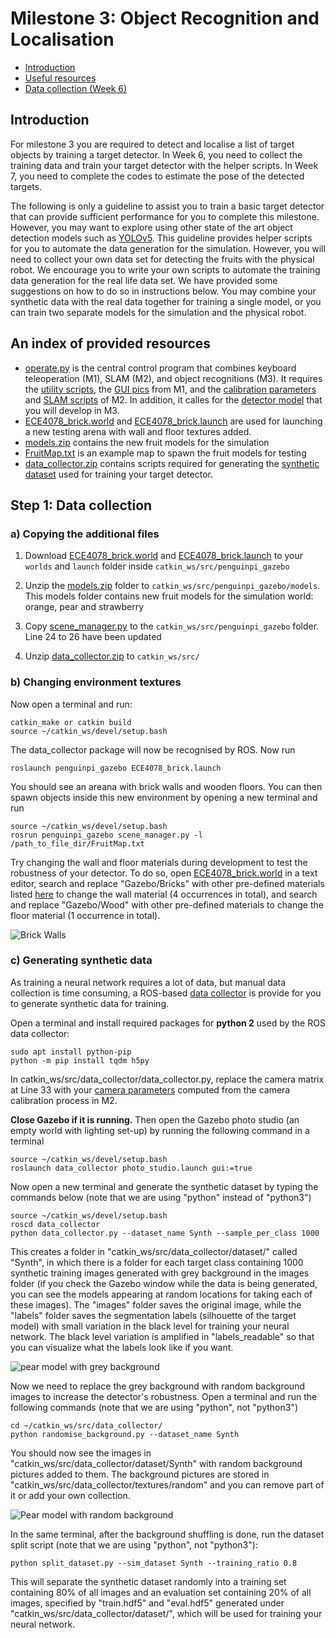 # Milestone 3: Object Recognition and Localisation
- [Introduction](#introduction)
- [Useful resources](#an-index-of-provided-resources)
- [Data collection (Week 6)](#step-1-data-collection)


## Introduction
For milestone 3 you are required to detect and localise a list of target objects by training a target detector. In Week 6, you need to collect the training data and train your target detector with the helper scripts. In Week 7, you need to complete the codes to estimate the pose of the detected targets. 

The following is only a guideline to assist you to train a basic target detector that can provide sufficient performance for you to complete this milestone. However, you may want to explore using other state of the art object detection models such as [YOLOv5](https://github.com/ultralytics/yolov5). This guideline provides helper scripts for you to automate the data generation for the simulation. However, you will need to collect your own data set for detecting the fruits with the physical robot. We encourage you to write your own scripts to automate the training data generation for the real life data set. We have provided some suggestions on how to do so in instructions below. You may combine your synthetic data with the real data together for training a single model, or you can train two separate models for the simulation and the physical robot.

## An index of provided resources
- [operate.py](operate.py) is the central control program that combines keyboard teleoperation (M1), SLAM (M2), and object recognitions (M3). It requires the [utility scripts](../Week01-02/util), the [GUI pics](../Week01-02/pics) from M1, and the [calibration parameters](../Week03-05/calibration/param/) and [SLAM scripts](../Week03-05/slam/) of M2. In addition, it calles for the [detector model](#Training-your-neural-network) that you will develop in M3.
- [ECE4078_brick.world](ECE4078_brick.world) and [ECE4078_brick.launch](ECE4078_brick.launch) are used for launching a new testing arena with wall and floor textures added.
- [models.zip](https://drive.google.com/file/d/1-RMIWwW1THG4xKS_XeNMGs168aqACDL0/view?usp=sharing) contains the new fruit models for the simulation
- [FruitMap.txt](FruitMap.txt) is an example map to spawn the fruit models for testing
- [data_collector.zip](https://drive.google.com/file/d/1zxjZpJVTPvO_RGJGkwHJBu0dJRlktOqe/view?usp=sharing) contains scripts required for generating the [synthetic dataset](#Data-collection) used for training your target detector.

## Step 1: Data collection
### a) Copying the additional files
1. Download [ECE4078_brick.world](ECE4078_brick.world) and [ECE4078_brick.launch](ECE4078_brick.launch) to your ```worlds``` and ```launch``` folder inside ```catkin_ws/src/penguinpi_gazebo```

2. Unzip the [models.zip](https://drive.google.com/file/d/1-RMIWwW1THG4xKS_XeNMGs168aqACDL0/view?usp=sharing) folder to ```catkin_ws/src/penguinpi_gazebo/models```. This models folder contains new fruit models for the simulation world: orange, pear and strawberry  

3. Copy [scene_manager.py](scene_manager.py) to the ```catkin_ws/src/penguinpi_gazebo``` folder. Line 24 to 26 have been updated

4. Unzip [data_collector.zip](https://drive.google.com/file/d/1zxjZpJVTPvO_RGJGkwHJBu0dJRlktOqe/view?usp=sharing) to ```catkin_ws/src/```

### b) Changing environment textures
Now open a terminal and run: 
```
catkin_make or catkin build
source ~/catkin_ws/devel/setup.bash
``` 
The data_collector package will now be recognised by ROS. Now run

```
roslaunch penguinpi_gazebo ECE4078_brick.launch
``` 
You should see an areana with brick walls and wooden floors. You can then spawn objects inside this new environment by opening a new terminal and run 
```
source ~/catkin_ws/devel/setup.bash
rosrun penguinpi_gazebo scene_manager.py -l /path_to_file_dir/FruitMap.txt
```
Try changing the wall and floor materials during development to test the robustness of your detector. To do so, open [ECE4078_brick.world](ECE4078_brick.world) in a text editor, search and replace "Gazebo/Bricks" with other pre-defined materials listed [here](http://wiki.ros.org/simulator_gazebo/Tutorials/ListOfMaterials) to change the wall material (4 occurrences in total), and search and replace "Gazebo/Wood" with other pre-defined materials to change the floor material (1 occurrence in total).

![Brick Walls](Screenshots/BrickWallWorld.png?raw=true "Brick Walls")

### c) Generating synthetic data
As training a neural network requires a lot of data, but manual data collection is time consuming, a ROS-based [data collector](https://drive.google.com/file/d/1zxjZpJVTPvO_RGJGkwHJBu0dJRlktOqe/view?usp=sharing) is provide for you to generate synthetic data for training. 

Open a terminal and install required packages for **python 2** used by the ROS data collector:
```
sudo apt install python-pip
python -m pip install tqdm h5py
```
In catkin_ws/src/data_collector/data_collector.py, replace the camera matrix at Line 33 with your [camera parameters](../Week03-05/calibration/param/intrinsic.txt) computed from the camera calibration process in M2.

**Close Gazebo if it is running.** Then open the Gazebo photo studio (an empty world with lighting set-up) by running the following command in a terminal 
```
source ~/catkin_ws/devel/setup.bash
roslaunch data_collector photo_studio.launch gui:=true
```

Now open a new terminal and generate the synthetic dataset by typing the commands below (note that we are using "python" instead of "python3")
```
source ~/catkin_ws/devel/setup.bash
roscd data_collector
python data_collector.py --dataset_name Synth --sample_per_class 1000
```
This creates a folder in "catkin_ws/src/data_collector/dataset/" called "Synth", in which there is a folder for each target class containing 1000 synthetic training images generated with grey background in the images folder (if you check the Gazebo window while the data is being generated, you can see the models appearing at random locations for taking each of these images). The "images" folder saves the original image, while the "labels" folder saves the segmentation labels (silhouette of the target model) with small variation in the black level for training your neural network. The black level variation is amplified in "labels_readable" so that you can visualize what the labels look like if you want.

![pear model with grey background](Screenshots/pear_grey.jpg?raw=true "Pear model with grey background")

Now we need to replace the grey background with random background images to increase the detector's robustness. Open a terminal and run the following commands (note that we are using "python", not "python3")
```
cd ~/catkin_ws/src/data_collector/
python randomise_background.py --dataset_name Synth
``` 
You should now see the images in "catkin_ws/src/data_collector/dataset/Synth" with random background pictures added to them. The background pictures are stored in "catkin_ws/src/data_collector/textures/random" and you can remove part of it or add your own collection.

![Pear model with random background](Screenshots/pear_rand.jpg?raw=true "Pear model with random background")

In the same terminal, after the background shuffling is done, run the dataset split script (note that we are using "python", not "python3"):
```
python split_dataset.py --sim_dataset Synth --training_ratio 0.8
``` 
This will separate the synthetic dataset randomly into a training set containing 80% of all images and an evaluation set containing 20% of all images, specified by "train.hdf5" and "eval.hdf5" generated under "catkin_ws/src/data_collector/dataset/", which will be used for training your neural network.
